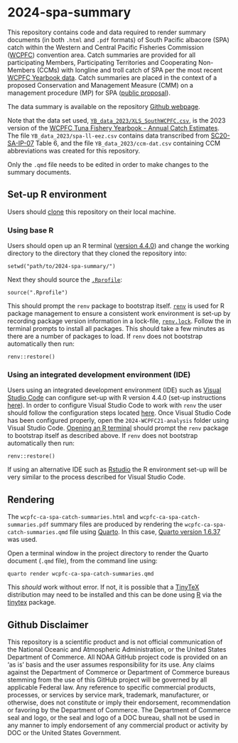 # 2024-spa-summary

This repository contains code and data required to render summary documents (in both `.html` and `.pdf` formats) of South Pacific albacore (SPA) catch within the Western and Central Pacific Fisheries Commission ([WCPFC](https://www.wcpfc.int/)) convention area. Catch summaries are provided for all participating Members, Participating Territories and Cooperating Non-Members (CCMs) with longline and troll catch of SPA per the most recent [WCPFC Yearbook data](https://www.wcpfc.int/statistical-bulletins). Catch summaries are placed in the context of a proposed Conservation and Management Measure (CMM) on a management procedure (MP) for SPA ([public proposal](https://meetings.wcpfc.int/node/24363)).

The data summary is available on the repository [Github webpage](https://n-ducharmebarth-noaa.github.io/2024-spa-summary/).

Note that the data set used, [`YB_data_2023/XLS_SouthWCPFC.csv`](https://www.wcpfc.int/doc/annual-catch-estimates-2022-data-files), is the 2023 version of the [WCPFC Tuna Fishery Yearbook - Annual Catch Estimates](https://www.wcpfc.int/statistical-bulletins). The file `YB_data_2023/spa-ll-eez.csv` contains data transcribed from [SC20-SA-IP-07](https://meetings.wcpfc.int/node/23046) Table 6, and the file `YB_data_2023/ccm-dat.csv` containing CCM abbreviations was created for this repository.

Only the `.qmd` file needs to be edited in order to make changes to the summary documents.

## Set-up R environment

Users should [clone](https://docs.github.com/en/repositories/creating-and-managing-repositories/cloning-a-repository) this repository on their local machine.

### Using base R

Users should open up an R terminal ([version 4.4.0](https://cloud.r-project.org/)) and change the working directory to the directory that they cloned the repository into:
```
setwd("path/to/2024-spa-summary/")
```
Next they should source the [`.Rprofile`](https://github.com/N-DucharmeBarth-NOAA/2024-spa-summary/blob/main/.Rprofile):
```
source(".Rprofile")
```
This should prompt the `renv` package to bootstrap itself. [`renv`](https://rstudio.github.io/renv/index.html) is used for R package management to ensure a consistent work environment is set-up by recording package version information in a lock-file, [`renv.lock`](https://github.com/N-DucharmeBarth-NOAA/2024-spa-summary/blob/main/renv.lock). Follow the in terminal prompts to install all packages. This should take a few minutes as there are a number of packages to load. If `renv` does not bootstrap automatically then run:
```
renv::restore()
```

### Using an integrated development environment (IDE)

Users using an integrated development environment (IDE) such as [Visual Studio Code](https://code.visualstudio.com/download) can configure set-up with R version 4.4.0 (set-up instructions [here](https://github.com/REditorSupport/vscode-R)). In order to configure Visual Studio Code to work with `renv` the user should follow the configuration steps located [here](https://github.com/REditorSupport/vscode-R/wiki/Working-with-renv-enabled-projects). Once Visual Studio Code has been configured properly, open the `2024-WCPFC21-analysis` folder using Visual Studio Code. [Opening an R terminal](https://code.visualstudio.com/docs/languages/r#_running-r-code) should prompt the `renv` package to bootstrap itself as described above. If `renv` does not bootstrap automatically then run:

```
renv::restore()
```
If using an alternative IDE such as [Rstudio](https://posit.co/download/rstudio-desktop/) the R environment set-up will be very similar to the process described for Visual Studio Code.

## Rendering

The `wcpfc-ca-spa-catch-summaries.html` and `wcpfc-ca-spa-catch-summaries.pdf` summary files are produced by rendering the `wcpfc-ca-spa-catch-summaries.qmd` file using [Quarto](https://quarto.org/docs/get-started/). In this case, [Quarto version 1.6.37](https://quarto.org/docs/download/) was used.

Open a terminal window in the project directory to render the Quarto document (`.qmd` file), from the command line using:

```
quarto render wcpfc-ca-spa-catch-summaries.qmd
```

This *should* work without error. If not, it is possible that a [TinyTeX](https://yihui.org/tinytex/) distribution may need to be installed and this can be done using [R](https://yihui.org/tinytex/#for-r-users) via the [tinytex](https://yihui.org/tinytex/r/) package. 

## Github Disclaimer

This repository is a scientific product and is not official communication of the National Oceanic and Atmospheric Administration, or the United States Department of Commerce. All NOAA GitHub project code is provided on an ‘as is’ basis and the user assumes responsibility for its use. Any claims against the Department of Commerce or Department of Commerce bureaus stemming from the use of this GitHub project will be governed by all applicable Federal law. Any reference to specific commercial products, processes, or services by service mark, trademark, manufacturer, or otherwise, does not constitute or imply their endorsement, recommendation or favoring by the Department of Commerce. The Department of Commerce seal and logo, or the seal and logo of a DOC bureau, shall not be used in any manner to imply endorsement of any commercial product or activity by DOC or the United States Government.
